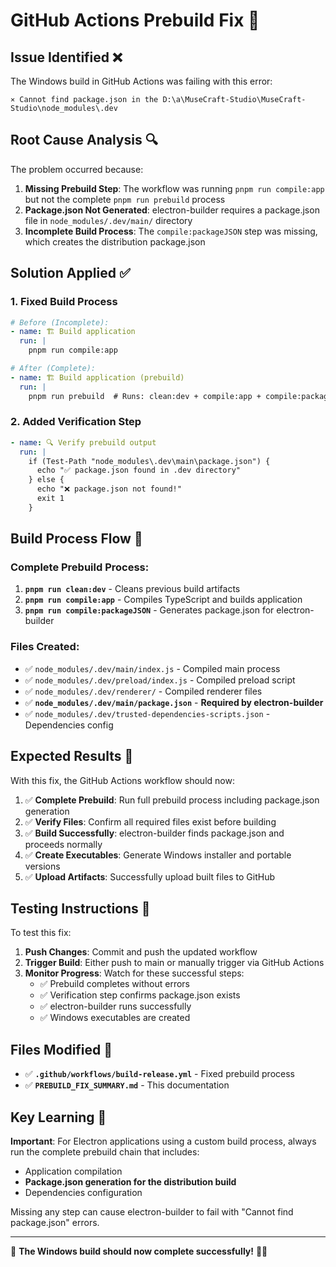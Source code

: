 # GitHub Actions Prebuild Fix 🔧

## Issue Identified ❌

The Windows build in GitHub Actions was failing with this error:
```
⨯ Cannot find package.json in the D:\a\MuseCraft-Studio\MuseCraft-Studio\node_modules\.dev
```

## Root Cause Analysis 🔍

The problem occurred because:

1. **Missing Prebuild Step**: The workflow was running `pnpm run compile:app` but not the complete `pnpm run prebuild` process
2. **Package.json Not Generated**: electron-builder requires a package.json file in `node_modules/.dev/main/` directory
3. **Incomplete Build Process**: The `compile:packageJSON` step was missing, which creates the distribution package.json

## Solution Applied ✅

### 1. **Fixed Build Process**
```yaml
# Before (Incomplete):
- name: 🏗️ Build application
  run: |
    pnpm run compile:app

# After (Complete):
- name: 🏗️ Build application (prebuild)  
  run: |
    pnpm run prebuild  # Runs: clean:dev + compile:app + compile:packageJSON
```

### 2. **Added Verification Step**
```yaml
- name: 🔍 Verify prebuild output
  run: |
    if (Test-Path "node_modules\.dev\main\package.json") {
      echo "✅ package.json found in .dev directory"
    } else {
      echo "❌ package.json not found!"
      exit 1
    }
```

## Build Process Flow 🔄

### Complete Prebuild Process:
1. **`pnpm run clean:dev`** - Cleans previous build artifacts
2. **`pnpm run compile:app`** - Compiles TypeScript and builds application
3. **`pnpm run compile:packageJSON`** - Generates package.json for electron-builder

### Files Created:
- ✅ `node_modules/.dev/main/index.js` - Compiled main process
- ✅ `node_modules/.dev/preload/index.js` - Compiled preload script  
- ✅ `node_modules/.dev/renderer/` - Compiled renderer files
- ✅ **`node_modules/.dev/main/package.json`** - **Required by electron-builder**
- ✅ `node_modules/.dev/trusted-dependencies-scripts.json` - Dependencies config

## Expected Results 🎯

With this fix, the GitHub Actions workflow should now:

1. ✅ **Complete Prebuild**: Run full prebuild process including package.json generation
2. ✅ **Verify Files**: Confirm all required files exist before building
3. ✅ **Build Successfully**: electron-builder finds package.json and proceeds normally
4. ✅ **Create Executables**: Generate Windows installer and portable versions
5. ✅ **Upload Artifacts**: Successfully upload built files to GitHub

## Testing Instructions 📝

To test this fix:

1. **Push Changes**: Commit and push the updated workflow
2. **Trigger Build**: Either push to main or manually trigger via GitHub Actions
3. **Monitor Progress**: Watch for these successful steps:
   - ✅ Prebuild completes without errors
   - ✅ Verification step confirms package.json exists
   - ✅ electron-builder runs successfully
   - ✅ Windows executables are created

## Files Modified 📄

- ✅ **`.github/workflows/build-release.yml`** - Fixed prebuild process
- ✅ **`PREBUILD_FIX_SUMMARY.md`** - This documentation

## Key Learning 🧠

**Important**: For Electron applications using a custom build process, always run the complete prebuild chain that includes:
- Application compilation
- **Package.json generation for the distribution build**
- Dependencies configuration

Missing any step can cause electron-builder to fail with "Cannot find package.json" errors.

---

🎵 **The Windows build should now complete successfully!** 🎹✨
